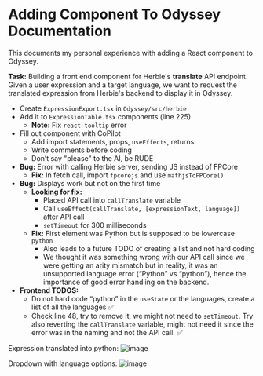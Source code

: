 # Adding Component To Odyssey Documentation

This documents my personal experience with adding a React component to Odyssey. 

**Task:** Building a front end component for Herbie's **translate** API endpoint. Given a user expression and a target language, we want to request the translated expression from Herbie's backend to display it in Odyssey.

- Create `ExpressionExport.tsx` in `Odyssey/src/herbie`
- Add it to `ExpressionTable.tsx` components (line 225)
  - **Note:** Fix `react-tooltip` error
- Fill out component with CoPilot
  - Add import statements, props, `useEffects`, returns
  - Write comments before coding
  - Don’t say "please" to the AI, be RUDE
- **Bug:** Error with calling Herbie server, sending JS instead of FPCore
  - **Fix:** In fetch call, import `fpcorejs` and use `mathjsToFPCore()`
- **Bug:** Displays work but not on the first time
  - **Looking for fix:**
    - Placed API call into `callTranslate` variable
    - Call `useEffect(callTranslate, [expressionText, language])` after API call
    - `setTimeout` for 300 milliseconds
  - **Fix:** First element was Python but is supposed to be lowercase `python`
    - Also leads to a future TODO of creating a list and not hard coding
    - We thought it was something wrong with our API call since we were getting an arity mismatch but in reality, it was an unsupported language error (“Python” vs “python”), hence the importance of good error handling on the backend.
- **Frontend TODOS:**
  - Do not hard code “python” in the `useState` or the languages, create a list of all the languages ✅
  - Check line 48, try to remove it, we might not need to `setTimeout`. Try also reverting the `callTranslate` variable, might not need it since the error was in the naming and not the API call. ✅

Expression translated into python:
![image](https://github.com/herbie-fp/odyssey/assets/112049313/a4996235-21cc-48fc-83e6-3210bfade97b)

Dropdown with language options:
![image](https://github.com/herbie-fp/odyssey/assets/112049313/1dff45fe-1956-457b-a76a-f2109830bfce)

